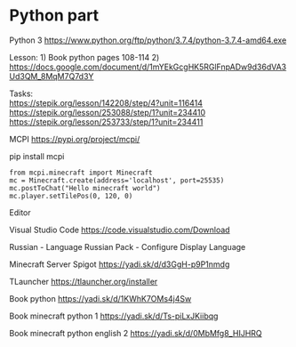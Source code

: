 # Python part

Python 3
https://www.python.org/ftp/python/3.7.4/python-3.7.4-amd64.exe

Lesson: 1) Book python pages 108-114  2) https://docs.google.com/document/d/1mYEkGcgHK5RGlFnpADw9d36dVA3Ud3QM_8MqM7Q7d3Y

Tasks:<br>
https://stepik.org/lesson/142208/step/4?unit=116414<br>
https://stepik.org/lesson/253088/step/1?unit=234410<br>
https://stepik.org/lesson/253733/step/1?unit=234411<br>


MCPI
https://pypi.org/project/mcpi/

pip install mcpi

<pre><code>from mcpi.minecraft import Minecraft
mc = Minecraft.create(address='localhost', port=25535)
mc.postToChat("Hello minecraft world")
mc.player.setTilePos(0, 120, 0)
</code></pre>

Editor

Visual Studio Code
https://code.visualstudio.com/Download

Russian - Language Russian Pack - Configure Display Language

Minecraft Server Spigot
https://yadi.sk/d/d3GgH-p9P1nmdg

TLauncher
https://tlauncher.org/installer

Book python
https://yadi.sk/d/1KWhK7OMs4j4Sw

Book minecraft python 1
https://yadi.sk/d/Ts-piLxJKiibqg

Book minecraft python english 2
https://yadi.sk/d/0MbMfg8_HIJHRQ

